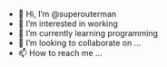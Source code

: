 - 👋 Hi, I’m @superouterman
- 👀 I’m interested in working
- 🌱 I’m currently learning programming
- 💞️ I’m looking to collaborate on ...
- 📫 How to reach me ...

<!---
superouterman/superouterman is a ✨ special ✨ repository because its `README.md` (this file) appears on your GitHub profile.
You can click the Preview link to take a look at your changes.
--->
